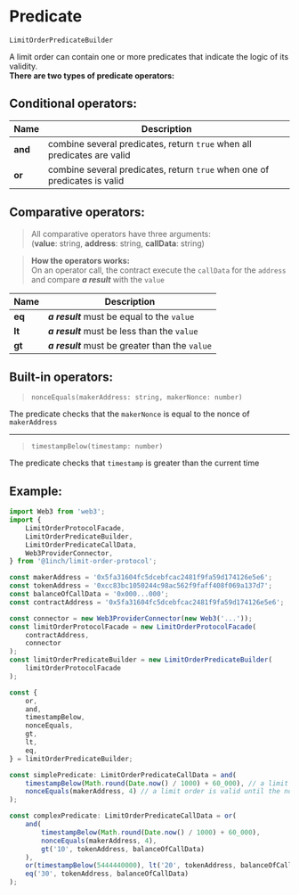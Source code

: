 # Predicate

`LimitOrderPredicateBuilder`

A limit order can contain one or more predicates that indicate the logic of its validity.  
**There are two types of predicate operators:**

## Conditional operators:

| Name    | Description                                                               |
| ------- | ------------------------------------------------------------------------- |
| **and** | combine several predicates, return `true` when all predicates are valid   |
| **or**  | combine several predicates, return `true` when one of predicates is valid |

## Comparative operators:

> All comparative operators have three arguments:  
> (**value**: string, **address**: string, **callData**: string)

> **How the operators works:**  
> On an operator call, the contract execute the `callData` for the `address` and compare _**a result**_ with the `value`

| Name   | Description                                     |
| ------ | ----------------------------------------------- |
| **eq** | _**a result**_ must be equal to the `value`     |
| **lt** | _**a result**_ must be less than the `value`    |
| **gt** | _**a result**_ must be greater than the `value` |

## Built-in operators:

> `nonceEquals(makerAddress: string, makerNonce: number)`

The predicate checks that the `makerNonce` is equal to the nonce of `makerAddress`

---

> `timestampBelow(timestamp: number)`

The predicate checks that `timestamp` is greater than the current time

## Example:

```typescript
import Web3 from 'web3';
import {
    LimitOrderProtocolFacade,
    LimitOrderPredicateBuilder,
    LimitOrderPredicateCallData,
    Web3ProviderConnector,
} from '@1inch/limit-order-protocol';

const makerAddress = '0x5fa31604fc5dcebfcac2481f9fa59d174126e5e6';
const tokenAddress = '0xcc83bc1050244c98ac562f9faff408f069a137d7';
const balanceOfCallData = '0x000...000';
const contractAddress = '0x5fa31604fc5dcebfcac2481f9fa59d174126e5e6';

const connector = new Web3ProviderConnector(new Web3('...'));
const limitOrderProtocolFacade = new LimitOrderProtocolFacade(
    contractAddress,
    connector
);
const limitOrderPredicateBuilder = new LimitOrderPredicateBuilder(
    limitOrderProtocolFacade
);

const {
    or,
    and,
    timestampBelow,
    nonceEquals,
    gt,
    lt,
    eq,
} = limitOrderPredicateBuilder;

const simplePredicate: LimitOrderPredicateCallData = and(
    timestampBelow(Math.round(Date.now() / 1000) + 60_000), // a limit order is valid only for 1 minute
    nonceEquals(makerAddress, 4) // a limit order is valid until the nonce of makerAddress is equal to 4
);

const complexPredicate: LimitOrderPredicateCallData = or(
    and(
        timestampBelow(Math.round(Date.now() / 1000) + 60_000),
        nonceEquals(makerAddress, 4),
        gt('10', tokenAddress, balanceOfCallData)
    ),
    or(timestampBelow(5444440000), lt('20', tokenAddress, balanceOfCallData)),
    eq('30', tokenAddress, balanceOfCallData)
);
```
